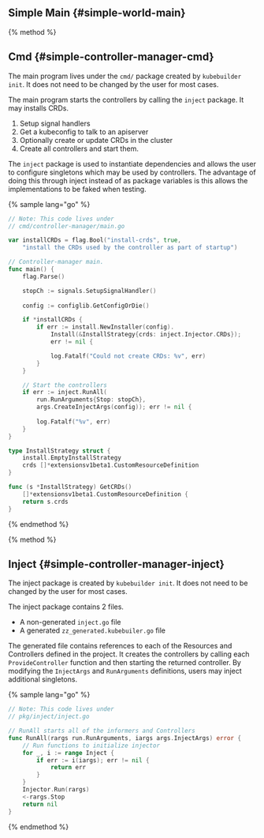## Simple Main {#simple-world-main}

{% method %}
## Cmd {#simple-controller-manager-cmd}

The main program lives under the `cmd/` package created by `kubebuilder init`.
It does not need to be changed by the user for most cases.

The main program starts the controllers by calling the `inject` package.  It may installs CRDs.

1. Setup signal handlers
2. Get a kubeconfig to talk to an apiserver
3. Optionally create or update CRDs in the cluster
4. Create all controllers and start them.

The `inject` package is used to instantiate dependencies and allows the user to configure singletons
which may be used by controllers.  The advantage of doing this through inject instead of as
package variables is this allows the implementations to be faked when testing.

{% sample lang="go" %}

```go
// Note: This code lives under
// cmd/controller-manager/main.go

var installCRDs = flag.Bool("install-crds", true, 
	"install the CRDs used by the controller as part of startup")

// Controller-manager main.
func main() {
	flag.Parse()

    stopCh := signals.SetupSignalHandler()
	
    config := configlib.GetConfigOrDie()

    if *installCRDs {
        if err := install.NewInstaller(config).
        	Install(&InstallStrategy{crds: inject.Injector.CRDs});
        	err != nil {

            log.Fatalf("Could not create CRDs: %v", err)
        }
    }

    // Start the controllers
    if err := inject.RunAll(
    	run.RunArguments{Stop: stopCh},
    	args.CreateInjectArgs(config)); err != nil {
        
        log.Fatalf("%v", err)
    }
}

type InstallStrategy struct {
	install.EmptyInstallStrategy
	crds []*extensionsv1beta1.CustomResourceDefinition
}

func (s *InstallStrategy) GetCRDs()
    []*extensionsv1beta1.CustomResourceDefinition {
	return s.crds
}
```
{% endmethod %}


{% method %}
## Inject {#simple-controller-manager-inject}

The inject package is created by `kubebuilder init`.
It does not need to be changed by the user for most cases.

The inject package contains 2 files.

- A non-generated `inject.go` file
- A generated `zz_generated.kubebuiler.go` file

The generated file contains references to each of the Resources and Controllers defined in the
project.  It creates the controllers by calling each `ProvideController` function and then starting
the returned controller.  By modifying the `InjectArgs` and `RunArguments` definitions, users
may inject additional singletons.

{% sample lang="go" %}
```go
// Note: This code lives under
// pkg/inject/inject.go

// RunAll starts all of the informers and Controllers
func RunAll(rargs run.RunArguments, iargs args.InjectArgs) error {
    // Run functions to initialize injector
    for _, i := range Inject {
        if err := i(iargs); err != nil {
            return err
        }
    }
    Injector.Run(rargs)
    <-rargs.Stop
    return nil
}
```
{% endmethod %}